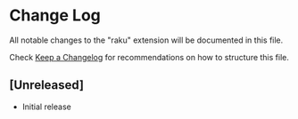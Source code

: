 # Change Log

All notable changes to the "raku" extension will be documented in this file.

Check [Keep a Changelog](http://keepachangelog.com/) for recommendations on how to structure this file.

## [Unreleased]

- Initial release
